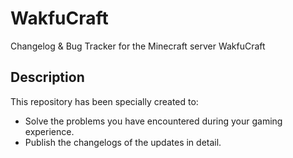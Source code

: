 # WakfuCraft
Changelog &amp; Bug Tracker for the Minecraft server WakfuCraft

## Description

This repository has been specially created to:

- Solve the problems you have encountered during your gaming experience.
- Publish the changelogs of the updates in detail.
